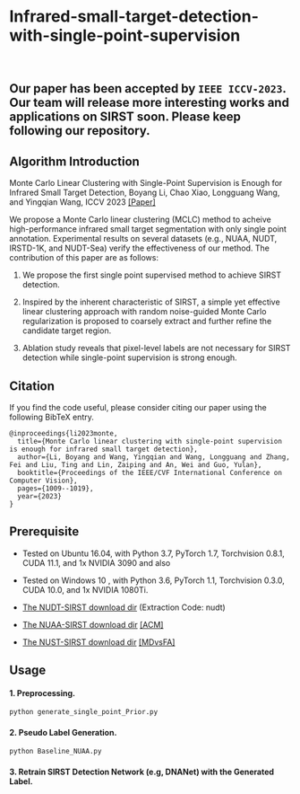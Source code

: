# Infrared-small-target-detection-with-single-point-supervision
<br>

## Our paper has been accepted by `IEEE ICCV-2023`. Our team will release more interesting works and applications on SIRST soon. Please keep following our repository.

## Algorithm Introduction

Monte Carlo Linear Clustering with Single-Point Supervision is Enough for Infrared Small Target Detection, Boyang Li, Chao Xiao, Longguang Wang, and Yingqian Wang, ICCV 2023 [[Paper]](https://openaccess.thecvf.com/content/ICCV2023/papers/Li_Monte_Carlo_Linear_Clustering_with_Single-Point_Supervision_is_Enough_for_ICCV_2023_paper.pdf)

We propose a Monte Carlo linear clustering (MCLC) method to acheive high-performance infrared small target segmentation with only single point annotation. Experimental results on several datasets (e.g., NUAA, NUDT, IRSTD-1K, and NUDT-Sea) verify the effectiveness of our method. The contribution of this paper are as follows:

1. We propose the first single point supervised method to achieve SIRST detection.

2. Inspired by the inherent characteristic of SIRST, a simple yet effective linear clustering approach with random noise-guided Monte Carlo regularization is proposed to coarsely extract and further refine the candidate target region.

3. Ablation study reveals that pixel-level labels are not necessary for SIRST detection while single-point supervision is strong enough.

## Citation

If you find the code useful, please consider citing our paper using the following BibTeX entry.

```
@inproceedings{li2023monte,
  title={Monte Carlo linear clustering with single-point supervision is enough for infrared small target detection},
  author={Li, Boyang and Wang, Yingqian and Wang, Longguang and Zhang, Fei and Liu, Ting and Lin, Zaiping and An, Wei and Guo, Yulan},
  booktitle={Proceedings of the IEEE/CVF International Conference on Computer Vision},
  pages={1009--1019},
  year={2023}
}
```

## Prerequisite
* Tested on Ubuntu 16.04, with Python 3.7, PyTorch 1.7, Torchvision 0.8.1, CUDA 11.1, and 1x NVIDIA 3090 and also 

* Tested on Windows 10  , with Python 3.6, PyTorch 1.1, Torchvision 0.3.0, CUDA 10.0, and 1x NVIDIA 1080Ti.

* [The NUDT-SIRST download dir](https://pan.baidu.com/s/1WdA_yOHDnIiyj4C9SbW_Kg?pwd=nudt) (Extraction Code: nudt)

* [The NUAA-SIRST download dir](https://github.com/YimianDai/sirst) [[ACM]](https://arxiv.org/pdf/2009.14530.pdf)

* [The NUST-SIRST download dir](https://github.com/wanghuanphd/MDvsFA_cGAN) [[MDvsFA]](https://openaccess.thecvf.com/content_ICCV_2019/papers/Wang_Miss_Detection_vs._False_Alarm_Adversarial_Learning_for_Small_Object_ICCV_2019_paper.pdf)

## Usage

#### 1. Preprocessing.

```bash
python generate_single_point_Prior.py

```
#### 2. Pseudo Label Generation.

```bash
python Baseline_NUAA.py
```

#### 3. Retrain SIRST Detection Network (e.g, DNANet) with the Generated Label.
